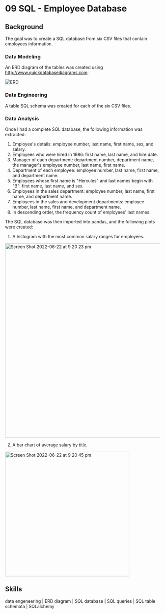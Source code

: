 # 09 SQL - Employee Database

## Background

The goal was to create a SQL database from six CSV files that contain employees information.

### Data Modeling

An ERD diagram of the tables was created using http://www.quickdatabasediagrams.com.

![ERD](https://user-images.githubusercontent.com/77761497/175016182-86b790bb-469d-487a-88df-dd36b5857021.png)

### Data Engineering

A table SQL schema was created for each of the six CSV files.

### Data Analysis

Once I had a complete SQL database, the following information was extracted:

1. Employee's details: employee number, last name, first name, sex, and salary.
2. Employees who were hired in 1986: first name, last name, and hire date.
3. Manager of each department: department number, department name, the manager's employee number, last name, first name.
4. Department of each employee: employee number, last name, first name, and department name.
5. Employees whose first name is "Hercules" and last names begin with "B": first name, last name, and sex.
6. Employees in the sales department: employee number, last name, first name, and department name.
7. Employees in the sales and development departments: employee number, last name, first name, and department name.
8. In descending order, the frequency count of employees' last names.

The SQL database was then imported into pandas, and the following plots were created:

1. A histogram with the most common salary ranges for employees.

<img width="631" alt="Screen Shot 2022-06-22 at 9 20 23 pm" src="https://user-images.githubusercontent.com/77761497/175017346-15e4e3c7-5cf1-453f-9555-1baf8500742e.png">

2. A bar chart of average salary by title.

<img width="404" alt="Screen Shot 2022-06-22 at 9 20 45 pm" src="https://user-images.githubusercontent.com/77761497/175017402-6fde8450-88ab-4ccc-a22d-6132228ef727.png">

## Skills

data engeneering | ERD diagram | SQL database | SQL queries | SQL table schemata | SQLalchemy

